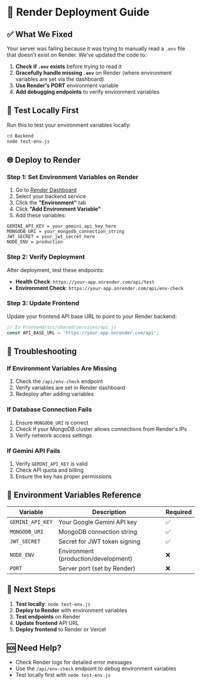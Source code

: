 # 🚀 Render Deployment Guide

## ✅ What We Fixed

Your server was failing because it was trying to manually read a `.env` file that doesn't exist on Render. We've updated the code to:

1. **Check if `.env` exists** before trying to read it
2. **Gracefully handle missing `.env`** on Render (where environment variables are set via the dashboard)
3. **Use Render's PORT** environment variable
4. **Add debugging endpoints** to verify environment variables

## 🧪 Test Locally First

Run this to test your environment variables locally:

```bash
cd Backend
node test-env.js
```

## 🌐 Deploy to Render

### Step 1: Set Environment Variables on Render

1. Go to [Render Dashboard](https://dashboard.render.com)
2. Select your backend service
3. Click the **"Environment"** tab
4. Click **"Add Environment Variable"**
5. Add these variables:

```
GEMINI_API_KEY = your_gemini_api_key_here
MONGODB_URI = your_mongodb_connection_string
JWT_SECRET = your_jwt_secret_here
NODE_ENV = production
```

### Step 2: Verify Deployment

After deployment, test these endpoints:

- **Health Check**: `https://your-app.onrender.com/api/test`
- **Environment Check**: `https://your-app.onrender.com/api/env-check`

### Step 3: Update Frontend

Update your frontend API base URL to point to your Render backend:

```javascript
// In Frontend/src/shared/services/api.js
const API_BASE_URL = 'https://your-app.onrender.com/api';
```

## 🔧 Troubleshooting

### If Environment Variables Are Missing

1. Check the `/api/env-check` endpoint
2. Verify variables are set in Render dashboard
3. Redeploy after adding variables

### If Database Connection Fails

1. Ensure `MONGODB_URI` is correct
2. Check if your MongoDB cluster allows connections from Render's IPs
3. Verify network access settings

### If Gemini API Fails

1. Verify `GEMINI_API_KEY` is valid
2. Check API quota and billing
3. Ensure the key has proper permissions

## 📝 Environment Variables Reference

| Variable | Description | Required |
|----------|-------------|----------|
| `GEMINI_API_KEY` | Your Google Gemini API key | ✅ |
| `MONGODB_URI` | MongoDB connection string | ✅ |
| `JWT_SECRET` | Secret for JWT token signing | ✅ |
| `NODE_ENV` | Environment (production/development) | ❌ |
| `PORT` | Server port (set by Render) | ❌ |

## 🎯 Next Steps

1. **Test locally**: `node test-env.js`
2. **Deploy to Render** with environment variables
3. **Test endpoints** on Render
4. **Update frontend** API URL
5. **Deploy frontend** to Render or Vercel

## 🆘 Need Help?

- Check Render logs for detailed error messages
- Use the `/api/env-check` endpoint to debug environment variables
- Test locally first with `node test-env.js` 
